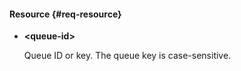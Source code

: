 #### Resource {#req-resource}

- **\<queue-id\>**

    Queue ID or key. The queue key is case-sensitive.


